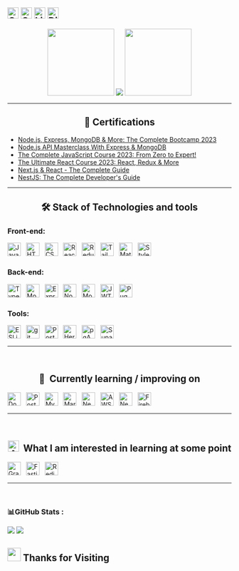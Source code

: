 [<img src="https://img.shields.io/github/followers/OlehK25?label=Follow&style=social" alt="GitHub logo" title="GitHub followers" height="25" />](https://github.com/OlehK25/?tab=follow)
[<img src="https://img.shields.io/badge/-forprogit@gmail.com-c14438?style=flat-square&logo=Gmail&logoColor=white&link=mailto:forprogit@gmail.com" alt="Gmail logo" title="Gmail" height="25" />](mailto:forprogit@gmail.com)
[<img src="https://img.shields.io/badge/LinkedIn-2A2F4F?logo=linkedin&logoColor=e9e9ea" alt="LinkedIn logo" title="LinkedIn" height="25" />](https://www.linkedin.com/in/oleh-kozakk/)
[<img src="https://img.shields.io/badge/Discord-5662f6?logo=discord&logoColor=FFF" alt="Discord logo" title="Discord" height="25" />](https://discord.com/users/899672726124527637)
---
  
<div id="header" align="center">  
  <img src="https://user-images.githubusercontent.com/74038190/213911110-aedbef38-a29f-4b6b-a65c-11608b4f75a5.gif" width="150px">
  <img src="https://readme-typing-svg.herokuapp.com?lines=Hello+and+Welcome+👋;I'm+Oleh;I'm+Full-Stack+Developer">
  <img src="https://user-images.githubusercontent.com/74038190/213911110-aedbef38-a29f-4b6b-a65c-11608b4f75a5.gif" width="150px">
</div>

<hr>

<h2  align="center">🏅 Certifications</h2>

- [Node.js, Express, MongoDB & More: The Complete Bootcamp 2023](https://www.udemy.com/certificate/UC-8fa6bab4-8b57-4a1d-8bee-f10888f11cb7/)
- [Node.js API Masterclass With Express & MongoDB](https://www.udemy.com/certificate/UC-80f32102-fcfd-4fe4-b77d-290a0c325108/)
- [The Complete JavaScript Course 2023: From Zero to Expert!](https://www.udemy.com/certificate/UC-8e038cfe-e2fd-4ad8-b4cd-0baf8c594dbd/)
- [The Ultimate React Course 2023: React, Redux & More](https://www.udemy.com/certificate/UC-566d3700-29f5-4563-9261-b0112341fa57/)
- [Next.js & React - The Complete Guide](https://www.udemy.com/certificate/UC-ada0eb8e-94a1-4b0f-a716-565abfdb6c66/)
- [NestJS: The Complete Developer's Guide](https://www.udemy.com/certificate/UC-51e96b62-1edf-41ac-9daa-e27b883c6ffa/)

<hr>

<h2  align="center">🛠 Stack of Technologies and tools   </h2>

### Front-end:

<a name="learning-now"></a>

[<img src="https://img.shields.io/badge/JavaScript-000?logo=javascript&logoColor=F7DF1E" alt="JavaScript logo" title="JavaScript" height="30" />][tech_tools_anchor]
&nbsp;
[<img src="https://img.shields.io/badge/HTML5-000?logo=html5&logoColor=E34F26" alt="HTML5 logo" title="HTML5" height="30" />][tech_tools_anchor]
&nbsp;
[<img src="https://img.shields.io/badge/CSS3-000?logo=css3&logoColor=1572B6" alt="CSS3 logo" title="CSS3" height="30" />][tech_tools_anchor]
&nbsp;
[<img src="https://img.shields.io/badge/React-000?logo=react&logoColor=61DAFB" alt="React logo" title="React" height="30" />][tech_tools_anchor]
&nbsp;
[<img src="https://img.shields.io/badge/Redux-000?logo=redux&logoColor=764ABC" alt="Redux logo" title="Redux" height="30" />][tech_tools_anchor]
&nbsp;
[<img src="https://img.shields.io/badge/Tailwind%20CSS-000?logo=tailwind-css&logoColor=38B2AC" alt="Tailwind CSS logo" title="Tailwind CSS" height="30" />][tech_tools_anchor]
&nbsp;
[<img src="https://img.shields.io/badge/MaterialUI-1A120B?logo=mui&logoColor=4B32C3" alt="MaterialUI logo" title="Material UI" height="30" />][tech_tools_anchor]
&nbsp;
[<img src="https://img.shields.io/badge/Styled%20Components-000?logo=styledComponents&logoColor=EA1179" alt="Styled-components" title="Styled-components" height="30" />][tech_tools_anchor]

### Back-end:
[<img src="https://img.shields.io/badge/TypeScript-282C34?logo=typescript&logoColor=91C8E4" alt="TypeScript logo" title="TypeScript" height="30" />][tech_tools_anchor]
&nbsp;
[<img src="https://img.shields.io/badge/MongoDB-282C34?logo=mongodb&logoColor=47A248" alt="MongoDB logo" title="MongoDB" height="30" />][tech_tools_anchor]
&nbsp;
[<img src="https://img.shields.io/badge/Express-282C34?logo=express&logoColor=2361DAFB" alt="Express.js logo" title="Express.js" height="30" />][tech_tools_anchor]
&nbsp;
[<img src="https://img.shields.io/badge/Node.js-282C34?logo=node.js&logoColor=339933" alt="Node.js logo" title="Node.js" height="30" />][tech_tools_anchor]
&nbsp;
[<img src="https://img.shields.io/badge/Mongoose-282C34?logo=mongoose&logoColor=339933" alt="Mongoose logo" title="Mongoose" height="30" />][tech_tools_anchor]
&nbsp;
[<img src="https://img.shields.io/badge/JWT-282C34?logo=JSON%20web%20tokens&logoColor=FFFFF" alt="JWT logo" title="JWT" height="30" />][tech_tools_anchor]
&nbsp;
[<img src="https://img.shields.io/badge/Pug-282C34?logo=pug&logoColor=FFFFF" alt="Pug logo" title="Pug" height="30" />][tech_tools_anchor]

### Tools:
[<img src="https://img.shields.io/badge/ESLint-0A2647?logo=eslint&logoColor=4B32C3" alt="ESLint logo" title="ESLint" height="30" />][tech_tools_anchor]
&nbsp;
[<img src="https://img.shields.io/badge/git-0A2647?logo=git&logoColor=F05032" alt="git logo" title="git" height="30" />][tech_tools_anchor]
&nbsp;
[<img src="https://img.shields.io/badge/Postman-0A2647?logo=postman&logoColor=339933" alt="Postman logo" title="Postman" height="30" />][tech_tools_anchor]
&nbsp;
[<img src="https://img.shields.io/badge/Heroku-0A2647?logo=heroku&logoColor=D0A2F7" alt="Heroku logo" title="Heroku" height="30" />][tech_tools_anchor]
&nbsp;
[<img src="https://img.shields.io/badge/pgAdmin-0A2647?logo=pgAdmin&logoColor=339933" alt="pgAdmin logo" title="pgAdmin" height="30" />][tech_tools_anchor]
&nbsp;
[<img src="https://img.shields.io/badge/Supabase-0A2647?logo=supabase&logoColor=A86454" alt="Supabase logo" title="Supabase" height="30" />][tech_tools_anchor]

<a name="learning-next"></a>

<hr>
<br>

<h2  align="center">🧠  Currently learning / improving on  </h2>

[<img src="https://img.shields.io/badge/Docker-1A120B?logo=docker&logoColor=4B32C3" alt="Docker logo" title="Docker" height="30" />][learning_now_anchor]
&nbsp;
[<img src="https://img.shields.io/badge/Postgres-1A120B?logo=postgreSQL&logoColor=6F61C0" alt="Postgres logo" title="Postgre SQL" height="30" />][learning_now_anchor]
&nbsp;
[<img src="https://img.shields.io/badge/MySQL-1A120B?logo=mysql&logoColor=7091F5" alt="MySQL logo" title="MySQL" height="30" />][learning_now_anchor]
&nbsp;
[<img src="https://img.shields.io/badge/MariaDB-1A120B?logo=mariadb&logoColor=FFFFFF" alt="MariaDB logo" title="MariaDB" height="30" />][learning_now_anchor]
&nbsp;
[<img src="https://img.shields.io/badge/Nest.js-1A120B?logo=nestjs&logoColor=F05032" alt="Nest.js logo" title="Nest.js" height="30" />][learning_now_anchor]
&nbsp;
[<img src="https://img.shields.io/badge/AWS-1A120B?logo=amazonaws&logoColor=FFFFFF" alt="AWS logo" title="AWS" height="30" />][learning_now_anchor]
&nbsp;
[<img src="https://img.shields.io/badge/Next.js-1A120B?logo=next.js&logoColor=FFFFFF" alt="Next.js logo" title="Next.js" height="30" />][learning_now_anchor]
&nbsp;
[<img src="https://img.shields.io/badge/Firebase-1A120B?logo=firebase&logoColor=23039BE5" alt="Firebase logo" title="Firebase" height="30" />][learning_now_anchor]

<hr>
<br>

 <h2  align="center"><img src="https://raw.githubusercontent.com/Tarikul-Islam-Anik/Animated-Fluent-Emojis/master/Emojis/Smilies/Alien%20Monster.png" alt="Alien Monster" width="25" height="25" />  What I am interested in learning at some point </h2>

[<img src="https://img.shields.io/badge/GraphQL-282C34?logo=graphql&logoColor=E10098" alt="GraphQL logo" title="GraphQL" height="30" />][learning_next_anchor]
&nbsp;
[<img src="https://img.shields.io/badge/Fastify-282C34?logo=fastify&logoColor=FFFFFF" alt="Fastify logo" title="Fastify" height="30" />][learning_next_anchor]
&nbsp;
[<img src="https://img.shields.io/badge/Redis-282C34?logo=redis&logoColor=D80032" alt="Redis logo" title="Redis" height="30" />][learning_next_anchor]


[tech_tools_anchor]: #Hello--
[learning_now_anchor]: #learning-now
[learning_next_anchor]: #learning-next

<hr>
<br>

### 📊GitHub Stats :
![](https://github-readme-streak-stats.herokuapp.com/?user=OlehK25&theme=react&hide_border=true)
![](https://github-readme-stats.vercel.app/api/top-langs/?username=OlehK25&theme=react&hide_border=true&include_all_commits=true&count_private=true&layout=compact)

## <img src="https://user-images.githubusercontent.com/74038190/216122041-518ac897-8d92-4c6b-9b3f-ca01dcaf38ee.png" width="30" /> Thanks for Visiting

